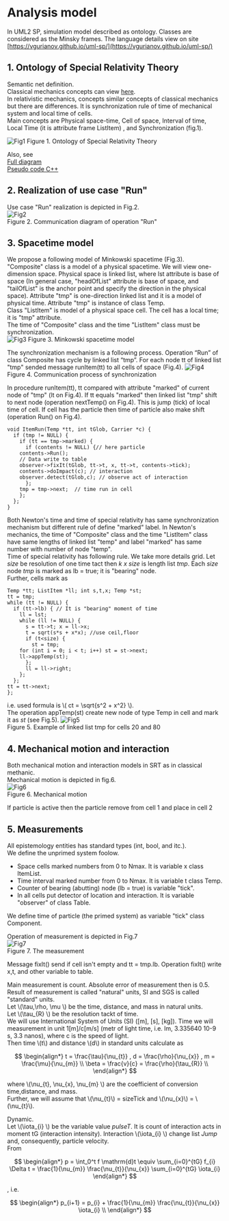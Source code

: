 # Analysis model
In UML2 SP, simulation model described as ontology. Classes are considered as the Minsky frames. The language details  view on site  [https://vgurianov.github.io/uml-sp/](https://vgurianov.github.io/uml-sp/)  
  
## 1. Ontology of Special Relativity Theory  
Semantic net definition.  
Classical mechanics concepts can view [here](https://vgurianov.github.io/uml-sp/case_studies/newton/newton).  
In relativistic mechanics, concepts similar concepts of classical mechanics but there are differences. It is synchronization rule of  time of mechanical system and local time of cells.  
Main concepts are Physical space-time, Cell of space, Interval of time, Local Time (it is attribute frame ListItem) , and Synchronization (fig.1). 
  
![Fig1](Fig1-2-1.png)
Figure 1. Ontology of Special Relativity Theory   
  
Also, see  
[Full diagram](Fig1-2-1a.png)  
[Pseudo code C++](cpp.md)  

## 2. Realization of use case "Run"
Use case "Run" realization is depicted in Fig.2.  
![Fig2](Fig1-2-2.png)  
Figure 2. Communication diagram of operation "Run"  

## 3. Spacetime model  
We propose a following model of Minkowski spacetime (Fig.3).  
"Composite" class is a model of a physical spacetime. We will view one-dimension space. Physical space is linked list, where lst attribute is base of space (In general case, "headOfList" attribute is base of space, and "tailOfList" is the anchor point and specify the direction in the physical space). Attribute "tmp" is one-direction linked list and it is a model of physical time. Attribute "tmp" is instance of class Temp.  
Class "ListItem" is model of a physical space cell. The cell has a local time; it is "tmp" attribute.  
The time of "Composite" class and the time "ListItem" class must be synchronization.   
![Fig3](Fig1-2-3.png)
Figure 3. Minkowski spacetime model

The synchronization mechanism is a following process. Operation “Run” of class Composite has cycle by linked list “tmp”. For each node tt of linked list "tmp" sended message runItem(tt) to all cells of space (Fig.4). 
![Fig4](Fig1-2-4.png)
Figure 4. 	Communication process of synchronization


In procedure runItem(tt), tt compared with attribute "marked" of current node of "tmp" (lt on Fig.4). If tt equals "marked" then linked list "tmp"  shift to next node (operation nextTemp() on Fig.4). This is jump (tick) of local time of cell. If cell has the particle then time of particle also make shift (operation Run() on Fig.4).
```  
void ItemRun(Temp *tt, int tGlob, Carrier *c) {
  if (tmp != NULL) {
    if (tt == tmp->marked) {
      if (contents != NULL) {// here particle
	contents->Run();  
	// Data write to table
	observer->fixIt(tGlob, tt->t, x, tt->t, contents->tick);
	contents->doImpact(c); // interaction
	observer.detect(tGlob,c); // observe act of interaction
      };
    tmp = tmp->next;  // time run in cell
    };
  };
}
```      
Both Newton's time and time of special relativity has same synchronization mechanism but different rule of define "marked" label. In Newton's mechanics, the time of "Composite" class and the time "ListItem" class have same lengths of linked list "temp" and label "marked" has same number with number of node "temp".    
Time of special relativity has following rule. We take more details grid. Let *size* be resolution of one time tact then  *k x size* is length list *tmp*. Each *size* node *tmp* is marked as lb = true; it is "bearing" node.   
Further, cells mark as
```  
Temp *tt; ListItem *ll; int s,t,x; Temp *st;
tt = tmp;
while (tt != NULL) {
  if (tt->lb) { // It is "bearing" moment of time
    ll = lst;
    while (ll != NULL) {
      s = tt->t; x = ll->x;
      t = sqrt(s*s + x*x); //use ceil,floor
      if (t<size) {
        st = tmp;
	for (int i = 0; i < t; i++) st = st->next;
	ll->appTemp(st);
      };
      ll = ll->right;
    };
  };
tt = tt->next;
};
```  	
i.e. used formula is  \\( ct = \sqrt{s^2 + x^2}  \\).  
The operation appTemp(st) create new node of type Temp in cell and mark it as *st* (see Fig.5).
![Fig5](Fig1-2-5.png)  
Figure 5. 	Example of linked list tmp for cells 20 and 80  



## 4. Mechanical motion  and interaction
Both mechanical motion and interaction models in SRT as in classical methanic.  
Mechanical motion is depicted in fig.6.   
![Fig6](Fig1-2-6.png)  
Figure 6. 	Mechanical motion  
  
If particle is active then the particle remove from cell 1 and place in cell 2 
 

## 5. Measurements
All epistemology entities has standard types (int, bool, and itc.).  
We define the unprimed system foolow.  
- Space cells marked numbers from 0 to Nmax. It is variable x class ItemList.  
- Time interval marked number from 0 to Nmax. It is variable t class Temp.  
- Counter of bearing (abutting) node (lb = true) is variable "tick". 
- In all cells put detector of location and interaction. It is variable "observer" of class Table.  
  
We define time of particle (the primed system) as variable "tick" class Component.  
  
Operation of measurement is depicted in Fig.7  
![Fig7](Fig1-2-7.png)  
Figure 7. 	The measurement  
  
Message fixIt() send if cell isn't empty and tt = tmp.lb. Operation fixIt() write x,t, and other variable to table.  
  
Main measurement is count. Absolute error of measurement then is 0.5.  
Result of measurement is called "natural" units, SI and SGS is called "standard" units.  
Let \\(\tau,\rho, \mu \\) be the time, distance, and mass in natural units.  
Let \\(\tau_{R} \\) be the resolution tackt of time.  
We will use International System of Units (SI) ([m], [s], [kg]). Time we will measurement in unit 1[m]/c[m/s] (metr of light time, i.e. lm, 3.335640 10-9 s, 3.3 nanos), where c is the speed of light.  
Then time \\(t\\) and distance \\(d\\) in standard units calculate as  
   
$$
\begin{align*}
t = \frac{\tau}{\nu_{t}} , d = \frac{\rho}{\nu_{x}} , m = \frac{\mu}{\nu_{m}} \\  
\beta = \frac{v}{c} = \frac{\rho}{\tau_{R}} \\  
\end{align*}
$$  
   
where \\(\nu_{t}, \nu_{x}, \nu_{m} \\) are the coefficient of conversion time,distance, and mass.   
Further, we will assume that \\(\nu_{t}\\) = sizeTick and \\(\nu_{x}\\) = \\(\nu_{t}\\).   
  
Dynamic.  
Let \\(\iota_{i} \\) be the variable value *pulseT*. It is count of interaction acts in moment tG (interaction intensity). Interaction \\(\iota_{i} \\) change list *Jump* and, сonsequently, particle velocity.   
From  
  
$$
\begin{align*}  
p = \int_0^t f \mathrm{d}t \equiv \sum_{i=0}^{tG} f_{i} \Delta t = \frac{1}{\nu_{m}} \frac{\nu_{t}}{\nu_{x}}  \sum_{i=0}^{tG} \iota_{i}
\end{align*} 
$$  
  
, i.e.  
  
$$
\begin{align*} 
p_{i+1} = p_{i} + \frac{1}{\nu_{m}} \frac{\nu_{t}}{\nu_{x}} \iota_{i} \\  
\end{align*} 
$$  
  
 
